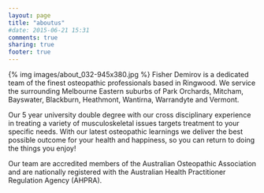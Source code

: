 ```yaml
---
layout: page
title: "aboutus"
#date: 2015-06-21 15:31
comments: true
sharing: true
footer: true
---
```

{% img images/about_032-945x380.jpg %}
Fisher Demirov is a dedicated team of the finest osteopathic professionals based in Ringwood.  We service the surrounding Melbourne Eastern suburbs of Park Orchards, Mitcham, Bayswater, Blackburn, Heathmont, Wantirna, Warrandyte and Vermont.

Our 5 year university double degree with our cross disciplinary experience in treating a variety of musculoskeletal issues targets treatment to your specific needs. With our latest osteopathic learnings we deliver the best possible outcome for your health and happiness, so you can return to doing the things you enjoy!

Our team are accredited members of the Australian Osteopathic Association and are nationally registered with the Australian Health Practitioner Regulation Agency (AHPRA).
